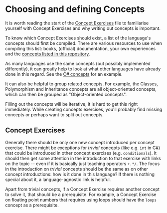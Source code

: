 # Choosing and defining Concepts

It is worth reading the start of the [Concept Exercises](../concept-exercises.md) file to familiarise yourself with Concept Exercises and why writing out concepts is important.

To know which Concept Exercises should exist, a list of the language's concepts should first be compiled. There are various resources to use when compiling this list: books, (official) documentation, your own experiences and the [concepts listed in this repository](../../reference/concepts/README.md).

As many languages use the same concepts (but possibly implemented differently), it can greatly help to look at what other languages have already done in this regard. See the [C# concepts](../../languages/csharp/reference/README.md) for an example.

It can also be helpful to group related concepts. For example, the Classes, Polymorphism and Inheritance concepts are all object-oriented concepts, which can then be grouped as "Object-oriented concepts".

Filling out the concepts will be iterative, it is hard to get this right immediately. While creating concepts exercises, you'll probably find missing concepts or perhaps want to split out concepts.

## Concept Exercises

Generally there should be only one new concept introduced per concept exercise. There might be exceptions for _trivial_ concepts (like e.g. `int` in C#) that could be introduced in other concept exercises (e.g. `conditionals`).
It should then get some attention in the introduction to that exercise with links on the topic -- even if it is basically just teaching operators `+.*/`.
The focus in the introduction on _trivial_ concepts should be the same as on other concept introductions: how is it done in this language? If there is nothing special about it, a language-agnostic link is helpful.

Apart from trivial concepts, if a Concept Exercise requires another concept to solve it, that should be a prerequisite. For example, a Concept Exercise on floating point numbers that requires using loops should have the `loops` concept as a prerequisite.
